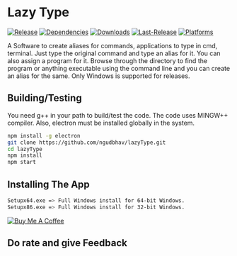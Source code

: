 # Lazy Type

[![Release](https://img.shields.io/badge/Release-1.0.0-green.svg)](https://github.com/ngudbhav/lazyType/releases)
[![Dependencies](https://img.shields.io/david/ngudbhav/lazyType.svg)](https://github.com/ngudbhav/lazyType/blob/master/package.json)
[![Downloads](https://img.shields.io/github/downloads/ngudbhav/lazyType/total.svg)](https://github.com/ngudbhav/lazyType/releases)
[![Last-Release](https://img.shields.io/github/release-date/ngudbhav/lazyType.svg)](https://github.com/ngudbhav/lazType/releases)
[![Platforms](https://img.shields.io/badge/platform-win-green.svg)](https://github.com/ngudbhav/lazyType/releases)

A Software to create aliases for commands, applications to type in cmd, terminal. Just type the original command and type an alias for it. You can also assign a program for it. Browse through the directory to find the program or anything executable using the command line and you can create an alias for the same. Only Windows is supported for releases.

## Building/Testing

You need g++ in your path to build/test the code. The code uses MINGW++ compiler. Also, electron must be installed globally in the system.

```sh
npm install -g electron
git clone https://github.com/ngudbhav/lazyType.git
cd lazyType
npm install
npm start
```

## Installing The App

```sh
Setupx64.exe => Full Windows install for 64-bit Windows.
Setupx86.exe => Full Windows install for 32-bit Windows.
```

<a href="https://www.buymeacoffee.com/ngudbhav" target="_blank"><img src="https://bmc-cdn.nyc3.digitaloceanspaces.com/BMC-button-images/custom_images/orange_img.png" alt="Buy Me A Coffee" style="height: auto !important;width: auto !important;" ></a>

## Do rate and give Feedback
